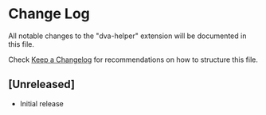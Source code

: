# Change Log

All notable changes to the "dva-helper" extension will be documented in this file.

Check [Keep a Changelog](http://keepachangelog.com/) for recommendations on how to structure this file.

## [Unreleased]

- Initial release